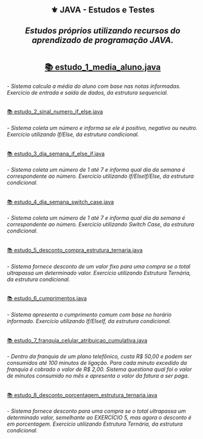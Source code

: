<h2 align="center">⚜️ JAVA - Estudos e Testes
<i><h4 align="center">Estudos próprios utilizando recursos do aprendizado de programação JAVA.</i> 

##  

[📚 estudo_1_media_aluno.java](https://github.com/AlianeAmaral/JAVA_estudos_e_testes/blob/main/estudo_1_media_aluno.java)<h6>- Sistema calcula a média do aluno com base nas notas informadas. Exercício de entrada e saída de dados, da estrutura sequencial.</h6>

[📚 estudo_2_sinal_numero_if_else.java](https://github.com/AlianeAmaral/JAVA_estudos_e_testes/blob/main/estudo_2_sinal_numero_if_else.java)<h6>- Sistema coleta um número e informa se ele é positivo, negativo ou neutro. Exercício utilizando If/Else, da estrutura condicional.</h6>

[📚 estudo_3_dia_semana_if_else_if.java](https://github.com/AlianeAmaral/JAVA_estudos_e_testes/blob/main/estudo_3_dia_semana_if_else_if.java)<h6>- Sistema coleta um número de 1 até 7 e informa qual dia da semana é correspondente ao número. Exercício utilizando If/ElseIf/Else, da estrutura condicional.</h6>

[📚 estudo_4_dia_semana_switch_case.java](https://github.com/AlianeAmaral/JAVA_estudos_e_testes/blob/main/estudo_4_dia_semana_switch_case.java)<h6>- Sistema coleta um número de 1 até 7 e informa qual dia da semana é correspondente ao número. Exercício utilizando Switch Case, da estrutura condicional.</h6>

[📚 estudo_5_desconto_compra_estrutura_ternaria.java](https://github.com/AlianeAmaral/JAVA_estudos_e_testes/blob/main/estudo_5_desconto_compra_estrutura_ternaria.java)<h6>- Sistema fornece desconto de um valor fixo para uma compra se o total ultrapassa um determinado valor. Exercício utilizando Estrutura Ternária, da estrutura condicional.</h6>

[📚 estudo_6_cumprimentos.java](https://github.com/AlianeAmaral/JAVA_estudos_e_testes/blob/main/estudo_6_cumprimentos.java)<h6>- Sistema apresenta o cumprimento comum com base no horário informado. Exercício utilizando If/ElseIf, da estrutura condicional.</h6>

[📚 estudo_7_franquia_celular_atribuicao_cumulativa.java](https://github.com/AlianeAmaral/JAVA_estudos_e_testes/blob/main/estudo_7_franquia_celular_atribuicao_cumulativa.java)<h6>- Dentro da franquia de um plano telefônico, custa R$ 50,00 e podem ser consumidos até 100 minutos de ligação. Para cada minuto excedido da franquia é cobrado o valor de R$ 2,00. Sistema questiona qual foi o valor de minutos consumido no mês e apresenta o valor da fatura a ser paga.</h6>

[📚 estudo_8_desconto_porcentagem_estrutura_ternaria.java](https://github.com/AlianeAmaral/JAVA_estudos_e_testes/blob/main/estudo_8_desconto_porcentagem_estrutura_ternaria.java)<h6>- Sistema fornece desconto para uma compra se o total ultrapassa um determinado valor, semelhante ao EXERCÍCIO 5, mas agora o desconto é em porcentagem. Exercício utilizando Estrutura Ternária, da estrutura condicional.</h6> 
